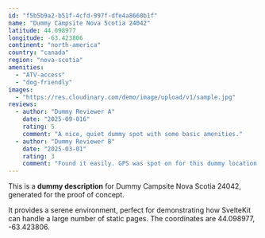 ```yaml
---
id: "f5b5b9a2-b51f-4cfd-997f-dfe4a8660b1f"
name: "Dummy Campsite Nova Scotia 24042"
latitude: 44.098977
longitude: -63.423806
continent: "north-america"
country: "canada"
region: "nova-scotia"
amenities:
  - "ATV-access"
  - "dog-friendly"
images:
  - "https://res.cloudinary.com/demo/image/upload/v1/sample.jpg"
reviews:
  - author: "Dummy Reviewer A"
    date: "2025-09-016"
    rating: 5
    comment: "A nice, quiet dummy spot with some basic amenities."
  - author: "Dummy Reviewer B"
    date: "2025-03-01"
    rating: 3
    comment: "Found it easily. GPS was spot on for this dummy location."
---
```


This is a **dummy description** for Dummy Campsite Nova Scotia 24042, generated for the proof of concept.

It provides a serene environment, perfect for demonstrating how SvelteKit can handle a large number of static pages. The coordinates are 44.098977, -63.423806.
